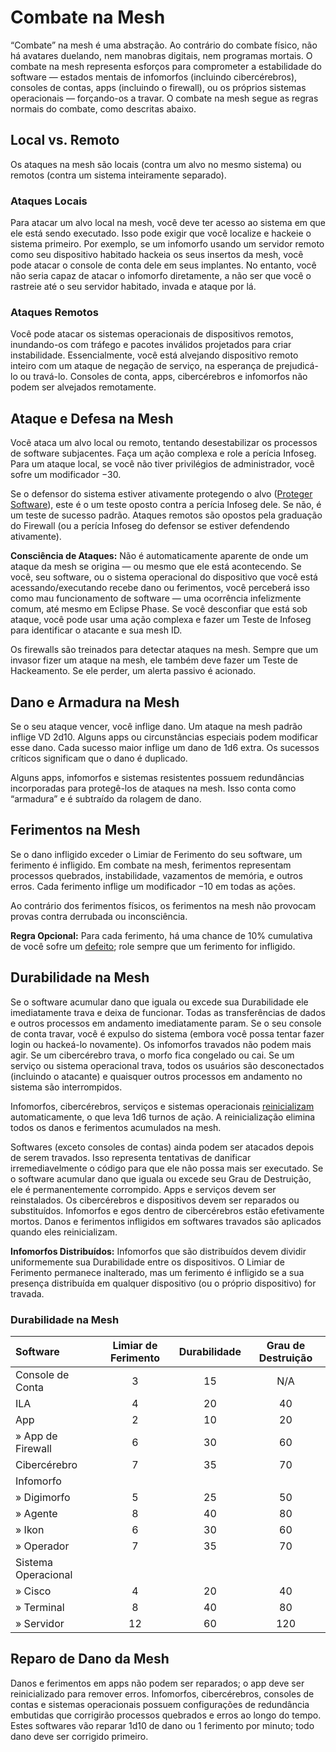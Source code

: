 # Combate na Mesh

“Combate” na mesh é uma abstração. Ao contrário do combate físico, não há avatares duelando, nem manobras digitais, nem programas mortais. O combate na mesh representa esforços para comprometer a estabilidade do software — estados mentais de infomorfos (incluindo cibercérebros), consoles de contas, apps (incluindo o firewall), ou os próprios sistemas operacionais — forçando-os a travar. O combate na mesh segue as regras normais do combate, como descritas abaixo.

## Local vs. Remoto

Os ataques na mesh são locais (contra um alvo no mesmo sistema) ou remotos (contra um sistema inteiramente separado).

### Ataques Locais

Para atacar um alvo local na mesh, você deve ter acesso ao sistema em que ele está sendo executado. Isso pode exigir que você localize e hackeie o sistema primeiro. Por exemplo, se um infomorfo usando um servidor remoto como seu dispositivo habitado hackeia os seus insertos da mesh, você pode atacar o console de conta dele em seus implantes. No entanto, você não seria capaz de atacar o infomorfo diretamente, a não ser que você o rastreie até o seu servidor habitado, invada e ataque por lá.

### Ataques Remotos

Você pode atacar os sistemas operacionais de dispositivos remotos, inundando-os com tráfego e pacotes inválidos projetados para criar instabilidade. Essencialmente, você está alvejando dispositivo remoto inteiro com um ataque de negação de serviço, na esperança de prejudicá-lo ou travá-lo. Consoles de conta, apps, cibercérebros e infomorfos não podem ser alvejados remotamente.

## Ataque e Defesa na Mesh

Você ataca um alvo local ou remoto, tentando desestabilizar os processos de software subjacentes. Faça um ação complexa e role a perícia Infoseg. Para um ataque local, se você não tiver privilégios de administrador, você sofre um modificador −30.

Se o defensor do sistema estiver ativamente protegendo o alvo ([Proteger Software](../13/06-mesh-actions.md#universal-actions)), este é o um teste oposto contra a perícia Infoseg dele. Se não, é um teste de sucesso padrão. Ataques remotos são opostos pela graduação do Firewall (ou a perícia Infoseg do defensor se estiver defendendo ativamente).

**Consciência de Ataques:** Não é automaticamente aparente de onde um ataque da mesh se origina — ou mesmo que ele está acontecendo. Se você, seu software, ou o sistema operacional do dispositivo que você está acessando/executando recebe dano ou ferimentos, você perceberá isso como mau funcionamento de software — uma ocorrência infelizmente comum, até mesmo em Eclipse Phase. Se você desconfiar que está sob ataque, você pode usar uma ação complexa e fazer um Teste de Infoseg para identificar o atacante e sua mesh ID.

Os firewalls são treinados para detectar ataques na mesh. Sempre que um invasor fizer um ataque na mesh, ele também deve fazer um Teste de Hackeamento. Se ele perder, um alerta passivo é acionado.

## Dano e Armadura na Mesh

Se o seu ataque vencer, você inflige dano. Um ataque na mesh padrão inflige VD 2d10. Alguns apps ou circunstâncias especiais podem modificar esse dano. Cada sucesso maior inflige um dano de 1d6 extra. Os sucessos críticos significam que o dano é duplicado.

Alguns apps, infomorfos e sistemas resistentes possuem redundâncias incorporadas para protegê-los de ataques na mesh. Isso conta como “armadura” e é subtraído da rolagem de dano.

## Ferimentos na Mesh

Se o dano infligido exceder o Limiar de Ferimento do seu software, um ferimento é infligido. Em combate na mesh, ferimentos representam processos quebrados, instabilidade, vazamentos de memória, e outros erros. Cada ferimento inflige um modificador −10 em todas as ações.

Ao contrário dos ferimentos físicos, os ferimentos na mesh não provocam provas contra derrubada ou inconsciência.

**Regra Opcional:** Para cada ferimento, há uma chance de 10% cumulativa de você sofre um [defeito](../13/16-glitches.md); role sempre que um ferimento for infligido.

## Durabilidade na Mesh

Se o software acumular dano que iguala ou excede sua Durabilidade ele imediatamente trava e deixa de funcionar. Todas as transferências de dados e outros processos em andamento imediatamente param. Se o seu console de conta travar, você é expulso do sistema (embora você possa tentar fazer login ou hackeá-lo novamente). Os infomorfos travados não podem mais agir. Se um cibercérebro trava, o morfo fica congelado ou cai. Se um serviço ou sistema operacional trava, todos os usuários são desconectados (incluindo o atacante) e quaisquer outros processos em andamento no sistema são interrompidos.

Infomorfos, cibercérebros, serviços e sistemas operacionais [reinicializam](../13/12-countermeasures.md#rebootshutdown) automaticamente, o que leva 1d6 turnos de ação. A reinicialização elimina todos os danos e ferimentos acumulados na mesh.

Softwares (exceto consoles de contas) ainda podem ser atacados depois de serem travados. Isso representa tentativas de danificar irremediavelmente o código para que ele não possa mais ser executado. Se o software acumular dano que iguala ou excede seu Grau de Destruição, ele é permanentemente corrompido. Apps e serviços devem ser reinstalados. Os cibercérebros e dispositivos devem ser reparados ou substituídos. Infomorfos e egos dentro de cibercérebros estão efetivamente mortos. Danos e ferimentos infligidos em softwares travados são aplicados quando eles reinicializam.

**Infomorfos Distribuídos:** Infomorfos que são distribuídos devem dividir uniformemente sua Durabilidade entre os dispositivos. O Limiar de Ferimento permanece inalterado, mas um ferimento é infligido se a sua presença distribuída em qualquer dispositivo (ou o próprio dispositivo) for travada.

<!-- CLEANED blockquote class="table" -->

### Durabilidade na Mesh

| Software                                                                                      | Limiar de Ferimento | Durabilidade | Grau de Destruição |
|:--------------------------------------------------------------------------------------------- |:-------------------:|:------------:|:------------------:|
| Console de Conta                                                                              |          3          |      15      |        N/A         |
| ILA                                                                                           |          4          |      20      |         40         |
| App                                                                                           |          2          |      10      |         20         |
| <!-- CLEANED div class="indent" -->» App de Firewall<!-- CLEANED /div --> |          6          |      30      |         60         |
| Cibercérebro                                                                                  |          7          |      35      |         70         |
| Infomorfo                                                                                     |                     |              |                    |
| <!-- CLEANED div class="indent" -->» Digimorfo<!-- CLEANED /div -->    |          5          |      25      |         50         |
| <!-- CLEANED div class="indent" -->» Agente<!-- CLEANED /div -->        |          8          |      40      |         80         |
| <!-- CLEANED div class="indent" -->» Ikon<!-- CLEANED /div -->         |          6          |      30      |         60         |
| <!-- CLEANED div class="indent" -->» Operador<!-- CLEANED /div -->     |          7          |      35      |         70         |
| Sistema Operacional                                                                           |                     |              |                    |
| <!-- CLEANED div class="indent" -->» Cisco<!-- CLEANED /div -->         |          4          |      20      |         40         |
| <!-- CLEANED div class="indent" -->» Terminal<!-- CLEANED /div -->         |          8          |      40      |         80         |
| <!-- CLEANED div class="indent" -->» Servidor<!-- CLEANED /div -->       |         12          |      60      |        120         |

<!-- CLEANED /blockquote -->

## Reparo de Dano da Mesh

Danos e ferimentos em apps não podem ser reparados; o app deve ser reinicializado para remover erros. Infomorfos, cibercérebros, consoles de contas e sistemas operacionais possuem configurações de redundância embutidas que corrigirão processos quebrados e erros ao longo do tempo. Estes softwares vão reparar 1d10 de dano ou 1 ferimento por minuto; todo dano deve ser corrigido primeiro.
